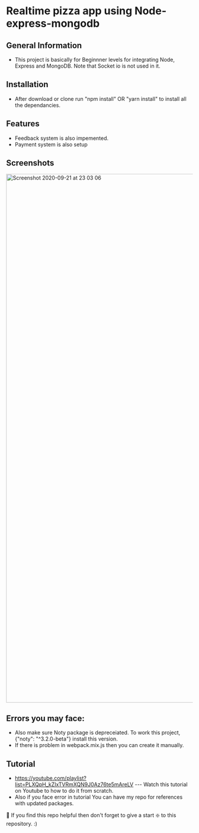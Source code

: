 # Realtime pizza app using Node-express-mongodb

## General Information
- This project is basically for Beginnner levels for integrating Node, Express and MongoDB. Note that Socket io is not used in it.

## Installation
- After download or clone run "npm install" OR "yarn install" to install all the dependancies.

## Features
- Feedback system is also impemented.
- Payment system is also setup


## Screenshots
<img width="1427" alt="Screenshot 2020-09-21 at 23 03 06" src="https://user-images.githubusercontent.com/79126635/152293662-852b5deb-c871-45b0-a1db-b98a91981285.png">

## Errors you may face:
- Also make sure Noty package is depreceiated. To work this project, {"noty": "^3.2.0-beta"} install this version.
- If there is problem in webpack.mix.js then you can create it manually.

## Tutorial
- https://youtube.com/playlist?list=PLXQpH_kZIxTVRmXQN9J0Az76te5mAreLV  --- Watch this tutorial on Youtube to how to do it from scratch.
- Also if you face error in tutorial You can have my repo for references with updated packages.

🙏 If you find this repo helpful then don't forget to give a start ❇️ to this repository. :)

